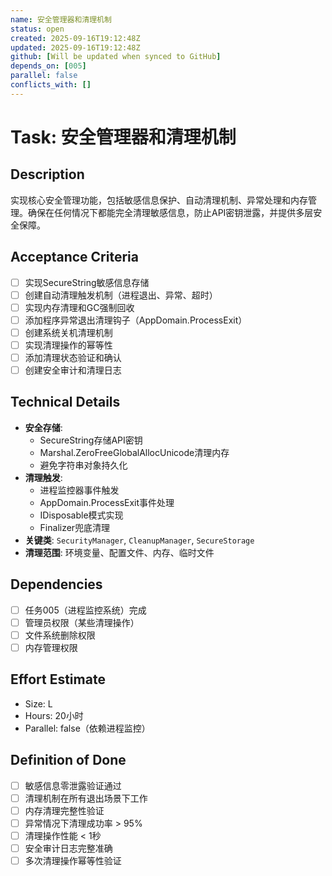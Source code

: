 ```yaml
---
name: 安全管理器和清理机制
status: open
created: 2025-09-16T19:12:48Z
updated: 2025-09-16T19:12:48Z
github: [Will be updated when synced to GitHub]
depends_on: [005]
parallel: false
conflicts_with: []
---
```


# Task: 安全管理器和清理机制

## Description
实现核心安全管理功能，包括敏感信息保护、自动清理机制、异常处理和内存管理。确保在任何情况下都能完全清理敏感信息，防止API密钥泄露，并提供多层安全保障。

## Acceptance Criteria
- [ ] 实现SecureString敏感信息存储
- [ ] 创建自动清理触发机制（进程退出、异常、超时）
- [ ] 实现内存清理和GC强制回收
- [ ] 添加程序异常退出清理钩子（AppDomain.ProcessExit）
- [ ] 创建系统关机清理机制
- [ ] 实现清理操作的幂等性
- [ ] 添加清理状态验证和确认
- [ ] 创建安全审计和清理日志

## Technical Details
- **安全存储**:
  - SecureString存储API密钥
  - Marshal.ZeroFreeGlobalAllocUnicode清理内存
  - 避免字符串对象持久化
- **清理触发**:
  - 进程监控器事件触发
  - AppDomain.ProcessExit事件处理
  - IDisposable模式实现
  - Finalizer兜底清理
- **关键类**: `SecurityManager`, `CleanupManager`, `SecureStorage`
- **清理范围**: 环境变量、配置文件、内存、临时文件

## Dependencies
- [ ] 任务005（进程监控系统）完成
- [ ] 管理员权限（某些清理操作）
- [ ] 文件系统删除权限
- [ ] 内存管理权限

## Effort Estimate
- Size: L
- Hours: 20小时
- Parallel: false（依赖进程监控）

## Definition of Done
- [ ] 敏感信息零泄露验证通过
- [ ] 清理机制在所有退出场景下工作
- [ ] 内存清理完整性验证
- [ ] 异常情况下清理成功率 > 95%
- [ ] 清理操作性能 < 1秒
- [ ] 安全审计日志完整准确
- [ ] 多次清理操作幂等性验证